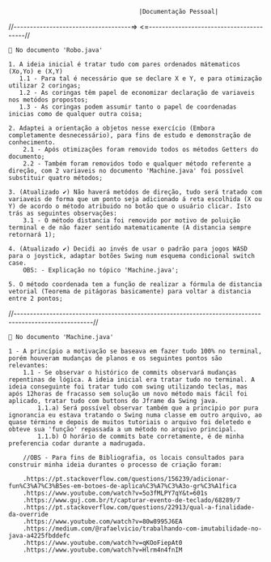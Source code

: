 
                                        |Documentação Pessoal|
//------------------------------------=>                      <=----------------------------------------//

    📄 No documento 'Robo.java'

    1. A ideia inicial é tratar tudo com pares ordenados mátematicos (Xo,Yo) e (X,Y)
       1.1 - Para tal é necessário que se declare X e Y, e para otimização utilizar 2 coringas;
       1.2 - As coringas têm papel de economizar declaração de variaveis nos metódos propostos;
       1.3 - As coringas podem assumir tanto o papel de coordenadas inicias como de qualquer outra coisa;
 
    2. Adaptei a orientação a objetos nesse exercício (Embora completamente desnecessário), para fins de estudo e demonstração de conhecimento.
        2.1 - Após otimizações foram removido todos os métodos Getters do documento;
        2.2 - Também foram removidos todo e qualquer método referente a direção, com 2 variaveis no documento 'Machine.java' foi possível substituir quatro métodos;
 
    3. (Atualizado ✔️) Não haverá metódos de direção, tudo será tratado com variaveis de forma que um ponto seja adicionado á reta escolhida (X ou Y) de acordo o método atribuido no botão que o usuário clicar. Isto trás as seguintes observações:
        3.1 - O método distancia foi removido por motivo de poluição terminal e de não fazer sentido matematicamente (A distancia sempre retornará 1);
    
    4. (Atualizado ✔️) Decidi ao invés de usar o padrão para jogos WASD para o joystick, adaptar botões Swing num esquema condicional switch case.
        OBS: - Explicação no tópico 'Machine.java';
    
    5. O método coordenada tem a função de realizar a fórmula de distancia vetorial (Teorema de pitágoras basicamente) para voltar a distancia entre 2 pontos;

//------------------------------------------------------------------------------------------------------//

    📄 No documento 'Machine.java'

    1 - A princípio a motivação se baseava em fazer tudo 100% no terminal, porém houveram mudanças de planos e os seguintes pontos são relevantes:
        1.1 - Se observar o histórico de commits observará mudanças repentinas de lógica. A ideia inicial era tratar tudo no terminal. A ideia conseguinte foi tratar tudo com swing utilizando teclas, mas após 12horas de fracasso sem solução um novo método mais fácil foi aplicado, tratar tudo com buttons do Jframe da Swing java. 
            1.1.a) Será possível observar também que a principio por pura ignorancia eu estava tratando o Swing numa classe em outro arquivo, ao quase término e depois de muitos tutoriais o arquivo foi deletedo e obteve sua 'função' repassada a um método no arquivo principal.
            1.1.b) O horário de commits bate corretamente, é de minha preferencia codar durante a madrugada.
        
        //OBS - Para fins de Bibliografia, os locais consultados para construir minha ideia durantes o processo de criação foram: 

        .https://pt.stackoverflow.com/questions/156239/adicionar-fun%C3%A7%C3%B5es-em-botoes-de-aplica%C3%A7%C3%A3o-gr%C3%A1fica 
        .https://www.youtube.com/watch?v=5o3fMLPY7qY&t=601s
        .https://www.guj.com.br/t/capturar-evento-de-teclado/68289/7
        .https://pt.stackoverflow.com/questions/22913/qual-a-finalidade-da-override
        .https://www.youtube.com/watch?v=80w8995J6EA
        .https://medium.com/@rafaelvicio/trabalhando-com-imutabilidade-no-java-a4225fbddefc
        .https://www.youtube.com/watch?v=qKOoFiepAt0
        .https://www.youtube.com/watch?v=Hlrm4n4fnIM
            